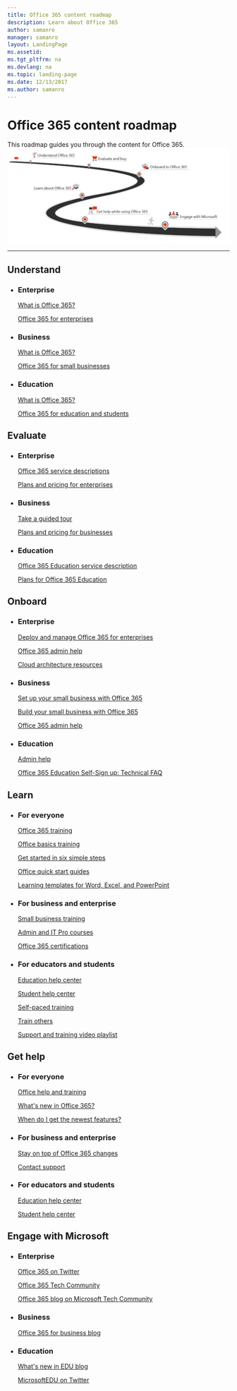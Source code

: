 ```yaml
---
title: Office 365 content roadmap
description: Learn about Office 365
author: samanro
manager: samanro
layout: LandingPage
ms.assetid: 
ms.tgt_pltfrm: na
ms.devlang: na
ms.topic: landing-page
ms.date: 12/13/2017
ms.author: samanro
---
```

# Office 365 content roadmap

This roadmap guides you through the content for Office 365.
![A roadmap to Office content: Understand, Evaluate and buy, Onboard, Learn about, Get help, and Engage with Microsoft](/images/O365-ContentRoadmap.png)



---

<h2>Understand</h2>
<ul class="panelContent cardsW">
    <li>
        <div class="cardSize">
            <div class="cardPadding">
                <div class="card">
                    <div class="cardText">
                        <h3>Enterprise</h3>
                        <p><a href="https://products.office.com/en-us/business/enterprise-productivity-tools">What is Office 365?</a></p>
                        <p><a href="/office365/enterprise/">Office 365 for enterprises</a></p>
                    </div>
                </div>
            </div>
        </div>
    </li>
    <li>
        <div class="cardSize">
            <div class="cardPadding">
                <div class="card">
                    <div class="cardText">
                        <h3>Business</h3>
                        <p><a href="https://support.office.com/article/4608c472-4532-44a0-ae0f-e7f0b12d2113">What is Office 365?</a></p>
                        <p><a href="https://products.office.com/en-us/business/small-business-solutions">Office 365 for small businesses</a></p>
                    </div>
                </div>
            </div>
        </div>
    </li>
    <li>
        <div class="cardSize">
            <div class="cardPadding">
                <div class="card">
                    <div class="cardText">
                        <h3>Education</h3>
                        <p><a href="https://www.microsoft.com/en-us/education">What is Office 365?</a></p>
                        <p><a href="https://products.office.com/en-us/student/office-in-education?rtc=1">Office 365 for education and students</a></p>
                    </div>
                </div>
            </div>
        </div>
    </li>
</ul>
<h2>Evaluate</h2>
<ul class="panelContent cardsW">
    <li>
        <div class="cardSize">
            <div class="cardPadding">
                <div class="card">
                    <div class="cardText">
                        <h3>Enterprise</h3>
                        <p><a href="/office365/servicedescriptions/office-365-platform-service-description/office-365-plan-options">Office 365 service descriptions</a></p>
                        <p><a href="https://products.office.com/business/compare-more-office-365-for-business-plans">Plans and pricing for enterprises</a></p>
                    </div>
                </div>
            </div>
        </div>
    </li>
    <li>
        <div class="cardSize">
            <div class="cardPadding">
                <div class="card">
                    <div class="cardText">
                        <h3>Business</h3>
                        <p><a href="https://www.microsoft.com/en-us/microsoft-365/business/small-business-solutions">Take a guided tour</a></p>
                        <p><a href="https://products.office.com/compare-all-microsoft-office-products?tab=2">Plans and pricing for businesses</a></p>
                    </div>
                </div>
            </div>
        </div>
    </li>
    <li>
        <div class="cardSize">
            <div class="cardPadding">
                <div class="card">
                    <div class="cardText">
                        <h3>Education</h3>
                        <p><a href="/office365/servicedescriptions/office-365-platform-service-description/office-365-education">Office 365 Education service description</a></p>
                        <p><a href="https://products.office.com/en-us/academic/compare-office-365-education-plans">Plans for Office 365 Education</a></p>
                    </div>
                </div>
            </div>
        </div>
    </li>
</ul>
<h2>Onboard</h2>
<ul class="panelContent cardsW">
    <li>
        <div class="cardSize">
            <div class="cardPadding">
                <div class="card">
                    <div class="cardText">
                        <h3>Enterprise</h3>
                        <p><a href="/office365/enterprise/get-your-organization-ready-for-office-365">Deploy and manage Office 365 for enterprises</a></p>
                        <p><a href="/office365/admin/admin-home?view=o365-worldwide">Office 365 admin help</a></p>
                        <p><a href="/office365/enterprise/microsoft-cloud-it-architecture-resources">Cloud architecture resources</a></p>
                    </div>
                </div>
            </div>
        </div>
    </li>
    <li>
        <div class="cardSize">
            <div class="cardPadding">
                <div class="card">
                    <div class="cardText">
                        <h3>Business</h3>
                        <p><a href="https://support.office.com/article/26524a2c-1d65-48ab-8927-ae0b27370c62">Set up your small business with Office 365</a></p>
                        <p><a href="/office365/smallbusiness/build-your-small-business/build-your-small-business">Build your small business with Office 365</a></p>
                        <p><a href="/office365/admin/admin-home?view=o365-worldwide">Office 365 admin help</a></p>
                    </div>
                </div>
            </div>
        </div>
    </li>
    <li>
        <div class="cardSize">
            <div class="cardPadding">
                <div class="card">
                    <div class="cardText">
                        <h3>Education</h3>
                        <p><a href="/office365/admin/admin-home?view=o365-worldwide">Admin help</a></p>
                        <p><a href="https://support.office.com/article/7fb1b2f9-94c2-4cbb-b01e-a6eca34261d6">Office 365 Education Self-Sign up: Technical FAQ</a></p>
                    </div>
                </div>
            </div>
        </div>
    </li>
</ul>
<h2>Learn</h2>
<ul class="panelContent cardsW">
    <li>
        <div class="cardSize">
            <div class="cardPadding">
                <div class="card">
                    <div class="cardText">
                        <h3>For everyone</h3>
                        <p><a href="https://support.office.com/office-training-center">Office 365 training</a></p>
                        <p><a href="https://support.office.com/article/396b8d9e-e118-42d0-8a0d-87d1f2f055fb">Office basics training</a></p>
                        <p><a href="https://support.office.com/article/378767af-7ac3-4d68-9d0f-709b6948a76b">Get started in six simple steps</a></p>
                        <p><a href="https://support.office.com/article/25f909da-3e76-443d-94f4-6cdf7dedc51e">Office quick start guides</a></p>
                        <p><a href="https://support.office.com/article/0865d155-bd36-407a-82be-929f2cd76f26">Learning templates for Word, Excel, and PowerPoint</a></p>
                    </div>
                </div>
            </div>
        </div>
    </li>
    <li>
        <div class="cardSize">
            <div class="cardPadding">
                <div class="card">
                    <div class="cardText">
                        <h3>For business and enterprise</h3>
                        <p><a href="https://support.office.com/article/6ab4bbcd-79cf-4000-a0bd-d42ce4d12816">Small business training</a></p>
                        <p><a href="https://support.office.com/article/68cc9b95-0bdc-491e-a81f-ee70b3ec63c5">Admin and IT Pro courses</a></p>
                        <p><a href="https://www.microsoft.com/en-us/learning/office365-certification.aspx">Office 365 certifications</a></p>
                    </div>
                </div>
            </div>
        </div>
    </li>
    <li>
        <div class="cardSize">
            <div class="cardPadding">
                <div class="card">
                    <div class="cardText">
                        <h3>For educators and students</h3>
                        <p><a href="https://support.office.com/education">Education help center</a></p>
                        <p><a href="https://support.office.com/article/395ab230-55bf-44c6-b265-e832d729b694">Student help center</a></p>
                        <p><a href="https://education.microsoft.com/">Self-paced training</a></p>
                        <p><a href="https://aka.ms/teachertrainingpacks">Train others</a></p>
                        <p><a href="https://www.youtube.com/playlist?list=PLiluTszfwwMI5HoyZ8cmbBosuSfJc74kE">Support and training video playlist</a></p>
                    </div>
                </div>
            </div>
        </div>
    </li>
</ul>
<h2>Get help</h2>
<ul class="panelContent cardsW">
    <li>
        <div class="cardSize">
            <div class="cardPadding">
                <div class="card">
                    <div class="cardText">
                        <h3>For everyone</h3>
                        <p><a href="https://support.office.com">Office help and training</a></p>
                        <p><a href="https://support.office.com/article/95c8d81d-08ba-42c1-914f-bca4603e1426">What's new in Office 365?</a></p>
                        <p><a href="https://support.office.com/article/da36192c-58b9-4bc9-8d51-bb6eed468516">When do I get the newest features?</a></p>
                    </div>
                </div>
            </div>
        </div>
    </li>
    <li>
        <div class="cardSize">
            <div class="cardPadding">
                <div class="card">
                    <div class="cardText">
                        <h3>For business and enterprise</h3>
                        <p><a href="/office365/admin/manage/stay-on-top-of-updates?view=o365-worldwide">Stay on top of Office 365 changes</a></p>
                        <p><a href="/office365/admin/contact-support-for-business-products?view=o365-worldwide&tabs=phone">Contact support</a></p>
                    </div>
                </div>
            </div>
        </div>
    </li>
    <li>
        <div class="cardSize">
            <div class="cardPadding">
                <div class="card">
                    <div class="cardText">
                        <h3>For educators and students</h3>
                        <p><a href="https://support.office.com/education">Education help center</a></p>
                        <p><a href="https://support.office.com/article/student-help-center-395ab230-55bf-44c6-b265-e832d729b694">Student help center</a></p>
                    </div>
                </div>
            </div>
        </div>
    </li>
</ul>
<h2>Engage with Microsoft</h2>
<ul class="panelContent cardsW">
    <li>
        <div class="cardSize">
            <div class="cardPadding">
                <div class="card">
                    <div class="cardText">
                        <h3>Enterprise</h3>
                        <p><a href="https://twitter.com/Office365">Office 365 on Twitter</a></p>
                        <p><a href="https://techcommunity.microsoft.com/t5/Office-365/ct-p/Office365">Office 365 Tech Community</a></p>
                        <p><a href="https://techcommunity.microsoft.com/t5/Office-365-Blog/bg-p/Office365Blog">Office 365 blog on Microsoft Tech Community</a></p>
                    </div>
                </div>
            </div>
        </div>
    </li>
    <li>
        <div class="cardSize">
            <div class="cardPadding">
                <div class="card">
                    <div class="cardText">
                        <h3>Business</h3>
                        <p><a href="https://www.microsoft.com/en-us/microsoft-365/blog/office365forbusiness/">Office 365 for business blog</a></p>
                    </div>
                </div>
            </div>
        </div>
    </li>
    <li>
        <div class="cardSize">
            <div class="cardPadding">
                <div class="card">
                    <div class="cardText">
                        <h3>Education</h3>
                        <p><a href="https://educationblog.microsoft.com/en-us/tag/whats-new-in-edu/">What's new in EDU blog</a></p>
                        <p><a href="https://twitter.com/microsoftedu ">MicrosoftEDU on Twitter</a></p>
                    </div>
                </div>
            </div>
        </div>
    </li>
</ul>